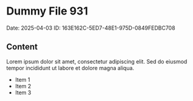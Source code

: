 # Dummy File 931

Date: 2025-04-03
ID: 163E162C-5ED7-48E1-975D-0849FEDBC708

## Content

Lorem ipsum dolor sit amet, consectetur adipiscing elit.
Sed do eiusmod tempor incididunt ut labore et dolore magna aliqua.

* Item 1
* Item 2
* Item 3

